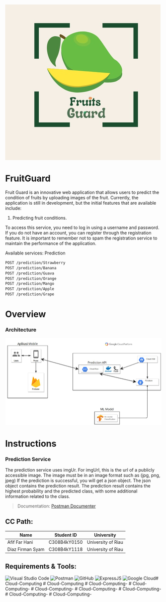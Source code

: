 ![Logo](images/Logo.jpg)
# FruitGuard
Fruit Guard is an innovative web application that allows users to predict the condition of fruits by uploading images of the fruit. Currently, the application is still in development, but the initial features that are available include:

1. Predicting fruit conditions.

To access this service, you need to log in using a username and password. If you do not have an account, you can register through the registration feature. It is important to remember not to spam the registration service to maintain the performance of the application.

Available services:
Prediction
```sh
POST /prediction/Strawberry
POST /prediction/Banana
POST /prediction/Guava
POST /prediction/Orange
POST /prediction/Mango
POST /prediction/Apple
POST /prediction/Grape
```

# Overview
### Architecture
![Logo](images/arsitektur.jpg)

# Instructions
### Prediction Service
The prediction service uses imgUr.
For imgUrl, this is the url of a publicly accessible image. The image must be in an image format such as (jpg, png, jpeg)
If the prediction is successful, you will get a json object. The json object contains the prediction result. The prediction result contains the highest probability and the predicted class, with some additional information related to the class.
> Documentation: [Postman Documenter](https://documenter.getpostman.com/view/40228210/2sAYBbcTeM)

## **CC Path:**

| Name | Student ID | University |
| -------------------- | ------------ | ---------------- |
| Afif Far Hani | C308B4kY0150 | University of Riau |
| Diaz Firman Syam | C308B4kY1118 | University of Riau |

## **Requirements & Tools:**

![Visual Studio Code](https://img.shields.io/badge/Visual%20Studio%20Code-0078d7.svg?style=for-the-badge&logo=visual-studio-code&logoColor=white)
![Postman](https://img.shields.io/badge/Postman-FF6C37?style=for-the-badge&logo=postman&logoColor=white)
![GitHub](https://img.shields.io/badge/github-%23121011.svg?style=for-the-badge&logo=github&logoColor=white)
![ExpressJS](https://img.shields.io/badge/Express-%23F7DF1E?style=for-the-badge&logo=javascript&logoColor=white)
![Google Cloud](https://img.shields.io/badge/GoogleCloud-%234285F4.svg?style=for-the-badge&logo=google-cloud&logoColor=white)#   C l o u d - C o m p u t i n g 
 
 #   C l o u d - C o m p u t i n g 
 
 #   C l o u d - C o m p u t i n g - 
 
 #   C l o u d - C o m p u t i n g - 
 
 #   C l o u d - C o m p u t i n g - 
 
 #   C l o u d - C o m p u t i n g - 
 
 #   C l o u d - C o m p u t i n g - 
 
 #   C l o u d - C o m p u t i n g - 
 
 #   C l o u d - C o m p u t i n g - 
 
 